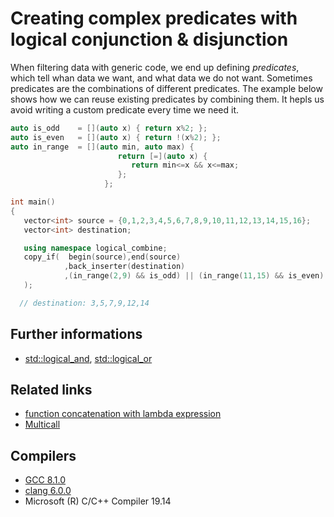 # Creating complex predicates with logical conjunction &  disjunction
When filtering data with generic code, we end up defining _predicates_, which tell whan data we want, and what data we do not want. Sometimes predicates are the combinations of different predicates. 
The example below shows how we can reuse existing predicates by combining them. It hepls us avoid writing a custom predicate every time we need it.
```cpp
auto is_odd    = [](auto x) { return x%2; };
auto is_even   = [](auto x) { return !(x%2); };
auto in_range  = [](auto min, auto max) { 
                        return [=](auto x) {
                           return min<=x && x<=max; 
                        }; 
                     };

int main()
{
   vector<int> source = {0,1,2,3,4,5,6,7,8,9,10,11,12,13,14,15,16};
   vector<int> destination;

   using namespace logical_combine;
   copy_if(  begin(source),end(source)
            ,back_inserter(destination)
            ,(in_range(2,9) && is_odd) || (in_range(11,15) && is_even)
   );

  // destination: 3,5,7,9,12,14 
```
## Further informations
* [std::logical_and](https://en.cppreference.com/w/cpp/utility/functional/logical_and), [std::logical_or](https://en.cppreference.com/w/cpp/utility/functional/logical_or)

## Related links
* [function concatenation with lambda expression](../lambda_concat/README.md#function-concatenation-with-lambda-expression)
* [Multicall](../lambda_multicall#callling-multiple-functions-with-the-same-input)

## Compilers
* [GCC 8.1.0](https://wandbox.org/)
* [clang 6.0.0](https://wandbox.org/)
* Microsoft (R) C/C++ Compiler 19.14 
